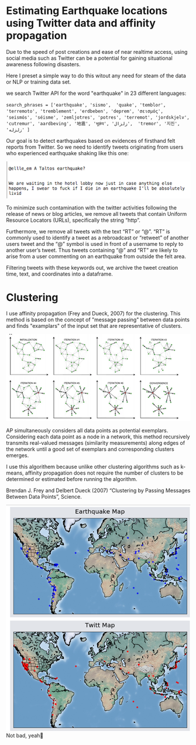 # Estimating Earthquake locations using Twitter data and affinity propagation

Due to the speed of post creations and ease of near realtime access, using social media such as Twitter can be a potential for gaining situational awareness following disasters.

Here I preset a simple way to do this witout any need for steam of the data or NLP or training data set.

we search Twitter API for the word "earthquake" in 23 different languages:

`search_phrases = ['earthquake', 'sismo', 
                     'quake', 'temblor',
                     'terremoto', 'tremblement',
                     'erdbeben', 'deprem',
                     'σεισμός', 'seismós',
                     'séisme', 'zemljotres',
                     'potres', 'terremot',
                     'jordskjelv', 'cutremur',
                     'aardbeving', '地震',
                     'भूकंप', 'زلزال', 
                     'tremor', '지진', 'زلزله' ]`
                     
Our goal is to detect earthquakes based on evidences of firsthand felt reports from Twitter. So we need to identify tweets originating from users who experienced earthquake shaking like this one:

![the tweets we are looking for](F.png)

To minimize such contamination with the twitter activities following the release of news or blog articles, we remove all tweets that contain Uniform Resource Locators (URLs), specifically the
string “http”. 

Furthermore, we remove all tweets with the text “RT” or “@”. “RT” is commonly used to identify a tweet 
as a rebroadcast or “retweet” of another users tweet and the “@” symbol is used in front of a username to reply to another user’s tweet. 
Thus tweets containing “@” and “RT” are likely to arise from a user commenting on an earthquake from outside the felt area.

Filtering tweets with these keywords out, we archive the tweet creation time, text, and coordinates into a dataframe.

# Clustering

I use affinity propagation (Frey and Dueck, 2007) for the clustering. 
This method is based on the concept of "message passing" between data points and finds "examplars" of the input set that are representative of clusters.

![affinity propagation](F5.png)

AP simultaneously considers all data points as potential exemplars. Considering each data point as a node in
a network, this method recursively transmits real-valued messages (similarity measurements) along edges of the network until a good set of exemplars and corresponding clusters emerges.

I use this algorithem because unlike other clustering algorithms such as k-means, affinity propagation does not require the number of clusters to be determined or estimated before running the algorithm. 

Brendan J. Frey and Delbert Dueck (2007) “Clustering by Passing Messages Between Data Points”, Science.

![results](F6.png)
Not bad, yeah

